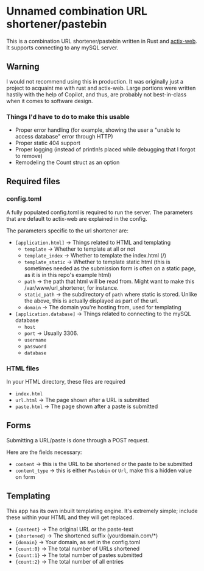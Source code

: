 # Unnamed combination URL shortener/pastebin

This is a combination URL shortener/pastebin written in Rust and [actix-web](https://github.com/actix/actix-web). It supports connecting to any mySQL server.

## Warning

I would not recommend using this in production. It was originally just a project to acquaint me with rust and actix-web. Large portions were written hastily with the help of Copilot, and thus, are probably not best-in-class when it comes to software design.

### Things I'd have to do to make this usable

* Proper error handling (for example, showing the user a "unable to access database" error through HTTP)
* Proper static 404 support
* Proper logging (instead of println!s placed while debugging that I forgot to remove)
* Remodeling the Count struct as an option

## Required files

### config.toml

A fully populated config.toml is required to run the server. The parameters that are default to actix-web are explained in the config.

The parameters specific to the url shortener are:

* `[application.html]` → Things related to HTML and templating
    * `template` → Whether to template at all or not
    * `template_index` → Whether to template the index.html (/)
    * `template_static` → Whether to template static html (this is sometimes needed as the submission form is often on a static page, as it is in this repo's example html)
    * `path` → the path that html will be read from. Might want to make this /var/www/url_shortener, for instance.
    * `static_path` → the subdirectory of `path` where static is stored. Unlike the above, this is actually displayed as part of the url.
    * `domain` → The domain you're hosting from, used for templating
* `[application.database]` → Things related to connecting to the mySQL database
    * `host`
    * `port` → Usually 3306.
    * `username`
    * `password`
    * `database`

### HTML files

In your HTML directory, these files are required

* `index.html`
* `url.html` → The page shown after a URL is submitted
* `paste.html` → The page shown after a paste is submitted

## Forms

Submitting a URL/paste is done through a POST request.

Here are the fields necessary:

* `content` → this is the URL to be shortened or the paste to be submitted
* `content_type` → this is either `Pastebin` or `Url`, make this a hidden value on form

## Templating

This app has its own inbuilt templating engine. It's extremely simple; include these within your HTML and they will get replaced.

* `{content}` → The original URL or the paste-text
* `{shortened}` → The shortened suffix (yourdomain.com/*)
* `{domain}` → Your domain, as set in the config.toml
* `{count:0}` → The total number of URLs shortened
* `{count:1}` → The total number of pastes submitted
* `{count:2}` → The total number of all entries


